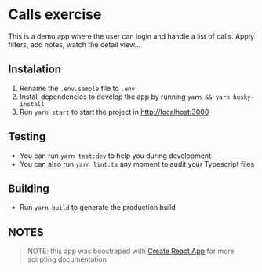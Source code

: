 # Calls exercise

This is a demo app where the user can login and handle a list of calls. Apply filters, add notes, watch the detail view...

## Instalation

1. Rename the `.env.sample` file to `.env`
2. Install dependencies to develop the app by running `yarn && yarn husky-install`
3. Run `yarn start` to start the project in [http://localhost:3000](http://localhost:3000)

## Testing

- You can run `yarn test:dev` to help you during development
- You can also run `yarn lint:ts` any moment to audit your Typescript files

## Building

- Run `yarn build` to generate the production build

## NOTES

> NOTE: this app was boostraped with [Create React App](https://github.com/facebook/create-react-app) for more scirpting documentation
